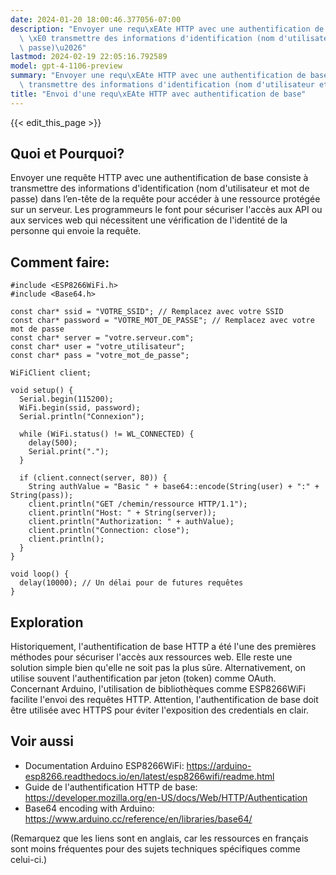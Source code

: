 ```yaml
---
date: 2024-01-20 18:00:46.377056-07:00
description: "Envoyer une requ\xEAte HTTP avec une authentification de base consiste\
  \ \xE0 transmettre des informations d'identification (nom d'utilisateur et mot de\
  \ passe)\u2026"
lastmod: 2024-02-19 22:05:16.792589
model: gpt-4-1106-preview
summary: "Envoyer une requ\xEAte HTTP avec une authentification de base consiste \xE0\
  \ transmettre des informations d'identification (nom d'utilisateur et mot de passe)\u2026"
title: "Envoi d'une requ\xEAte HTTP avec authentification de base"
---
```


{{< edit_this_page >}}

## Quoi et Pourquoi?

Envoyer une requête HTTP avec une authentification de base consiste à transmettre des informations d'identification (nom d'utilisateur et mot de passe) dans l’en-tête de la requête pour accéder à une ressource protégée sur un serveur. Les programmeurs le font pour sécuriser l'accès aux API ou aux services web qui nécessitent une vérification de l'identité de la personne qui envoie la requête.

## Comment faire:

```Arduino
#include <ESP8266WiFi.h>
#include <Base64.h>

const char* ssid = "VOTRE_SSID"; // Remplacez avec votre SSID
const char* password = "VOTRE_MOT_DE_PASSE"; // Remplacez avec votre mot de passe
const char* server = "votre.serveur.com";
const char* user = "votre_utilisateur";
const char* pass = "votre_mot_de_passe";

WiFiClient client;

void setup() {
  Serial.begin(115200);
  WiFi.begin(ssid, password);
  Serial.println("Connexion");

  while (WiFi.status() != WL_CONNECTED) {
    delay(500);
    Serial.print(".");
  }

  if (client.connect(server, 80)) {
    String authValue = "Basic " + base64::encode(String(user) + ":" + String(pass));
    client.println("GET /chemin/ressource HTTP/1.1");
    client.println("Host: " + String(server));
    client.println("Authorization: " + authValue);
    client.println("Connection: close");
    client.println();
  }
}

void loop() {
  delay(10000); // Un délai pour de futures requêtes
}

```

## Exploration

Historiquement, l'authentification de base HTTP a été l'une des premières méthodes pour sécuriser l'accès aux ressources web. Elle reste une solution simple bien qu'elle ne soit pas la plus sûre. Alternativement, on utilise souvent l'authentification par jeton (token) comme OAuth. Concernant Arduino, l'utilisation de bibliothèques comme ESP8266WiFi facilite l'envoi des requêtes HTTP. Attention, l'authentification de base doit être utilisée avec HTTPS pour éviter l'exposition des credentials en clair.

## Voir aussi

- Documentation Arduino ESP8266WiFi: https://arduino-esp8266.readthedocs.io/en/latest/esp8266wifi/readme.html
- Guide de l'authentification HTTP de base: https://developer.mozilla.org/en-US/docs/Web/HTTP/Authentication
- Base64 encoding with Arduino: https://www.arduino.cc/reference/en/libraries/base64/

(Remarquez que les liens sont en anglais, car les ressources en français sont moins fréquentes pour des sujets techniques spécifiques comme celui-ci.)
